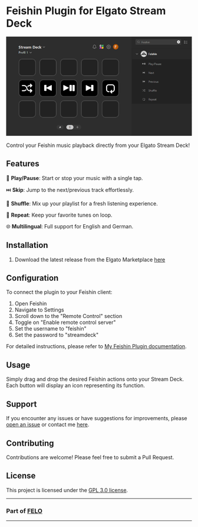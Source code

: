 # Feishin Plugin for Elgato Stream Deck

![Feishin Plugin Logo](https://github.com/Felodeck/Feishin-Plugin/blob/main/previews/Preview.png)

Control your Feishin music playback directly from your Elgato Stream Deck!

## Features

🎵 **Play/Pause**: Start or stop your music with a single tap.

⏭️ **Skip**: Jump to the next/previous track effortlessly.

🔀 **Shuffle**: Mix up your playlist for a fresh listening experience.

🔁 **Repeat**: Keep your favorite tunes on loop.

🌐 **Multilingual**: Full support for English and German.

## Installation

1. Download the latest release from the Elgato Marketplace [here](https://marketplace.elgato.com/product/feishin-d55fd48d-f102-4d21-83ce-bc1ea12beeba)

## Configuration

To connect the plugin to your Feishin client:

1. Open Feishin
2. Navigate to Settings
3. Scroll down to the "Remote Control" section
4. Toggle on "Enable remote control server"
5. Set the username to "feishin"
6. Set the password to "streamdeck"

For detailed instructions, please refer to [My Feishin Plugin documentation](https://docs.felo.gg/docs/Feishin-Plugin/connect-feishin).

## Usage

Simply drag and drop the desired Feishin actions onto your Stream Deck. Each button will display an icon representing its function.

## Support

If you encounter any issues or have suggestions for improvements, please [open an issue](https://github.com/Felodeck/Feishin-Plugin/issues) or contact me [here](mailto:support@felo.gg).

## Contributing

Contributions are welcome! Please feel free to submit a Pull Request.

## License

This project is licensed under the [GPL 3.0 license](LICENSE).

---

### Part of [FELO](https://felo.gg)

---
